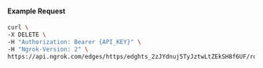 <!-- Code generated for API Clients. DO NOT EDIT. -->

#### Example Request

```bash
curl \
-X DELETE \
-H "Authorization: Bearer {API_KEY}" \
-H "Ngrok-Version: 2" \
https://api.ngrok.com/edges/https/edghts_2zJYdnuj5TyJztwLtZEkSH8f6UF/routes/edghtsrt_2zJYdpemDaMc14l6OXVaIBQVjD0
```
